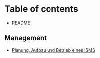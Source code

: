 # Table of contents

* [README](README.md)

## Management <a id="managemnt"></a>

* [Planung, Aufbau und Betrieb eines ISMS](managemnt/planung-aufbau-und-betrieb-eines-isms.md)

